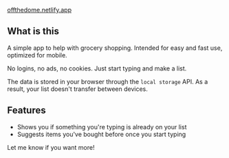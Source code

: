 [offthedome.netlify.app](https://offthedome.netlify.app/)

## What is this
A simple app to help with grocery shopping. Intended for easy and fast use, optimized for mobile.

No logins, no ads, no cookies. Just start typing and make a list.

The data is stored in your browser through the `local storage` API. As a result, your list doesn't transfer between devices.

## Features
* Shows you if something you're typing is already on your list
* Suggests items you've bought before once you start typing

Let me know if you want more!

